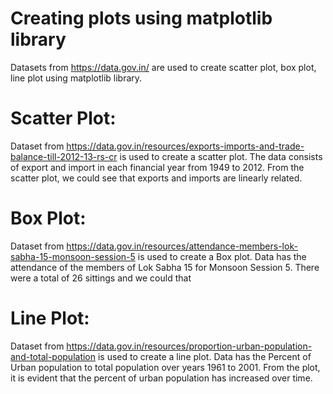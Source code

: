 # Creating plots using matplotlib library

Datasets from https://data.gov.in/ are used to create scatter plot, box plot, line plot using matplotlib library.

# Scatter Plot:
Dataset from https://data.gov.in/resources/exports-imports-and-trade-balance-till-2012-13-rs-cr is used to create a scatter plot. The data consists of export and import in each financial year from 1949 to 2012. From the scatter plot, we could see that exports and imports are linearly related.

# Box Plot:
Dataset from https://data.gov.in/resources/attendance-members-lok-sabha-15-monsoon-session-5 is used to create a Box plot. Data has the attendance of the members of Lok Sabha 15 for Monsoon Session 5. There were a total of 26 sittings and we could that 

# Line Plot:
Dataset from https://data.gov.in/resources/proportion-urban-population-and-total-population is used to create a line plot. Data has the Percent of Urban population to total population over years 1961 to 2001. From the plot, it is evident that the percent of urban population has increased over time.
